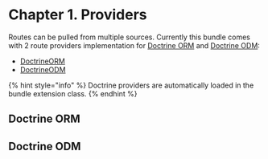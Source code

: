 # Chapter 1. Providers

Routes can be pulled from multiple sources. Currently this bundle comes with 2 route providers implementation for [Doctrine ORM](https://www.doctrine-project.org/projects/orm.html) and [Doctrine ODM](https://www.doctrine-project.org/projects/mongodb-odm.html):

* [DoctrineORM](providers.md#doctrineorm)
* [DoctrineODM](providers.md#doctrineodm)

{% hint style="info" %}
Doctrine providers are automatically loaded in the bundle extension class.
{% endhint %}

## Doctrine ORM

## Doctrine ODM

